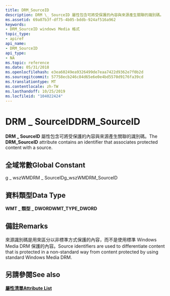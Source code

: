 ```yaml
---
title: DRM_SourceID
description: DRM \_ SourceID 屬性包含可將受保護的內容與來源產生關聯的識別碼。
ms.assetid: 69a07b3f-df75-4b05-bddb-924af516a962
keywords:
- DRM_SourceID windows Media 格式
topic_type:
- apiref
api_name:
- DRM_SourceID
api_type:
- NA
ms.topic: reference
ms.date: 05/31/2018
ms.openlocfilehash: e3ea60249ea9326499de7eaa7422d9362e7f0b2d
ms.sourcegitcommit: 57758ecb246c84d65e6e0e4bd5570d9176fa39cd
ms.translationtype: MT
ms.contentlocale: zh-TW
ms.lasthandoff: 10/25/2019
ms.locfileid: "104022424"
---
```

# <a name="drm_sourceid"></a><span data-ttu-id="fdcad-104">DRM \_ SourceID</span><span class="sxs-lookup"><span data-stu-id="fdcad-104">DRM\_SourceID</span></span>

<span data-ttu-id="fdcad-105">**DRM \_ SourceID** 屬性包含可將受保護的內容與來源產生關聯的識別碼。</span><span class="sxs-lookup"><span data-stu-id="fdcad-105">The **DRM\_SourceID** attribute contains an identifier that associates protected content with a source.</span></span>

## <a name="global-constant"></a><span data-ttu-id="fdcad-106">全域常數</span><span class="sxs-lookup"><span data-stu-id="fdcad-106">Global Constant</span></span>

<span data-ttu-id="fdcad-107">g \_ wszWMDRM \_ SourceID</span><span class="sxs-lookup"><span data-stu-id="fdcad-107">g\_wszWMDRM\_SourceID</span></span>

## <a name="data-type"></a><span data-ttu-id="fdcad-108">資料類型</span><span class="sxs-lookup"><span data-stu-id="fdcad-108">Data Type</span></span>

<span data-ttu-id="fdcad-109">**WMT \_ 類型 \_ DWORD**</span><span class="sxs-lookup"><span data-stu-id="fdcad-109">**WMT\_TYPE\_DWORD**</span></span>

## <a name="remarks"></a><span data-ttu-id="fdcad-110">備註</span><span class="sxs-lookup"><span data-stu-id="fdcad-110">Remarks</span></span>

<span data-ttu-id="fdcad-111">來源識別碼是用來區分以非標準方式保護的內容，而不是使用標準 Windows Media DRM 保護的內容。</span><span class="sxs-lookup"><span data-stu-id="fdcad-111">Source identifiers are used to differentiate content that is protected in a non-standard way from content protected by using standard Windows Media DRM.</span></span>

## <a name="see-also"></a><span data-ttu-id="fdcad-112">另請參閱</span><span class="sxs-lookup"><span data-stu-id="fdcad-112">See also</span></span>

<dl> <dt>

[<span data-ttu-id="fdcad-113">**屬性清單**</span><span class="sxs-lookup"><span data-stu-id="fdcad-113">**Attribute List**</span></span>](attribute-list.md)
</dt> </dl>

 

 




